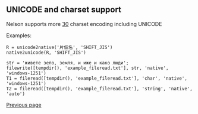 ## UNICODE and charset support


Nelson supports more [30](http://www.iana.org/assignments/character-sets/character-sets.xhtml) charset encoding including UNICODE

Examples:

```
R = unicode2native('片仮名', 'SHIFT_JIS')
native2unicode(R, 'SHIFT_JIS')
```

```
str = 'живете зело, земля, и иже и како люди';
filewrite([tempdir(), 'example_fileread.txt'], str, 'native', 'windows-1251')
T1 = fileread([tempdir(), 'example_fileread.txt'], 'char', 'native', 'windows-1251')
T2 = fileread([tempdir(), 'example_fileread.txt'], 'string', 'native', 'auto')
```


[Previous page](FEATURES.md)
